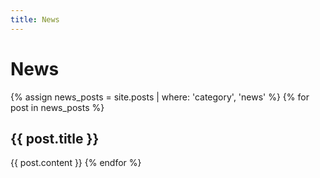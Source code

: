 ```yaml
---
title: News
---
```

# News

{% assign news_posts = site.posts | where: 'category', 'news' %}
{% for post in news_posts %}
## {{ post.title }}

{{ post.content }}
{% endfor %}

